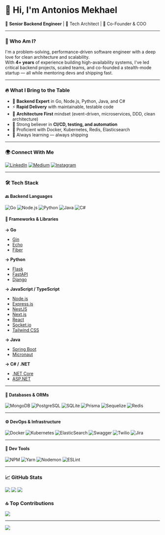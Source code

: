 # 👋 Hi, I'm Antonios Mekhael

💼 **Senior Backend Engineer** | 🧠 Tech Architect | 🚀 Co-Founder & COO

---

### 🧩 Who Am I?

I'm a problem-solving, performance-driven software engineer with a deep love for clean architecture and scalability.  
With **4+ years** of experience building high-availability systems, I've led critical backend projects, scaled teams, and co-founded a stealth-mode startup — all while mentoring devs and shipping fast.

---

### 🔥 What I Bring to the Table

- 🧱 **Backend Expert** in Go, Node.js, Python, Java, and C#
- ⚡ **Rapid Delivery** with maintainable, testable code
- 🧠 **Architecture First** mindset (event-driven, microservices, DDD, clean architecture)
- 🧪 Strong believer in **CI/CD, testing, and automation**
- 🧰 Proficient with Docker, Kubernetes, Redis, Elasticsearch
- 🌱 Always learning — always shipping

---

### 🌍 Connect With Me

[![LinkedIn](https://img.shields.io/badge/LinkedIn-%230077B5.svg?style=flat&logo=linkedin&logoColor=white)](https://linkedin.com/in/antonios-samy-2300aa1a1) 
[![Medium](https://img.shields.io/badge/Medium-%2312100E.svg?style=flat&logo=medium&logoColor=white)](https://medium.com/@tonysamy200) 
[![Instagram](https://img.shields.io/badge/Instagram-%23E4405F.svg?style=flat&logo=instagram&logoColor=white)](https://instagram.com/antoniosamy14)

---

### 🛠️ Tech Stack

#### 🔙 Backend Languages
![Go](https://img.shields.io/badge/Go-00ADD8?style=flat&logo=go&logoColor=white)
![Node.js](https://img.shields.io/badge/node.js-6DA55F?style=flat&logo=node.js&logoColor=white)
![Python](https://img.shields.io/badge/python-3670A0?style=flat&logo=python&logoColor=ffdd54)
![Java](https://img.shields.io/badge/java-%23ED8B00.svg?style=flat&logo=openjdk&logoColor=white)
![C#](https://img.shields.io/badge/c%23-%23239120.svg?style=flat&logo=csharp&logoColor=white)

#### 🔧 Frameworks & Libraries

**→ Go**
- [Gin](https://gin-gonic.com/)
- [Echo](https://echo.labstack.com/)
- [Fiber](https://gofiber.io/)

**→ Python**
- [Flask](https://flask.palletsprojects.com/)
- [FastAPI](https://fastapi.tiangolo.com/)
- [Django](https://www.djangoproject.com/)

**→ JavaScript / TypeScript**
- [Node.js](https://nodejs.org/)
- [Express.js](https://expressjs.com/)
- [NestJS](https://nestjs.com/)
- [Next.js](https://nextjs.org/)
- [React](https://reactjs.org/)
- [Socket.io](https://socket.io/)
- [Tailwind CSS](https://tailwindcss.com/)

**→ Java**
- [Spring Boot](https://spring.io/projects/spring-boot)
- [Micronaut](https://micronaut.io/)

**→ C# / .NET**
- [.NET Core](https://dotnet.microsoft.com/en-us/)
- [ASP.NET](https://learn.microsoft.com/en-us/aspnet/core/)

---

#### 💾 Databases & ORMs
![MongoDB](https://img.shields.io/badge/MongoDB-%234ea94b.svg?style=flat&logo=mongodb&logoColor=white)
![PostgreSQL](https://img.shields.io/badge/postgres-%23316192.svg?style=flat&logo=postgresql&logoColor=white)
![SQLite](https://img.shields.io/badge/sqlite-%2307405e.svg?style=flat&logo=sqlite&logoColor=white)
![Prisma](https://img.shields.io/badge/Prisma-3982CE?style=flat&logo=Prisma&logoColor=white)
![Sequelize](https://img.shields.io/badge/Sequelize-52B0E7?style=flat&logo=Sequelize&logoColor=white)
![Redis](https://img.shields.io/badge/redis-%23DD0031.svg?style=flat&logo=redis&logoColor=white)

---

#### ⚙️ DevOps & Infrastructure
![Docker](https://img.shields.io/badge/docker-%230db7ed.svg?style=flat&logo=docker&logoColor=white)
![Kubernetes](https://img.shields.io/badge/kubernetes-%23326ce5.svg?style=flat&logo=kubernetes&logoColor=white)
![ElasticSearch](https://img.shields.io/badge/-ElasticSearch-005571?style=flat&logo=elasticsearch)
![Swagger](https://img.shields.io/badge/-Swagger-%23Clojure?style=flat&logo=swagger&logoColor=white)
![Twilio](https://img.shields.io/badge/Twilio-F22F46?style=flat&logo=Twilio&logoColor=white)
![Jira](https://img.shields.io/badge/jira-%230A0FFF.svg?style=flat&logo=jira&logoColor=white)

---

#### 🧰 Dev Tools
![NPM](https://img.shields.io/badge/NPM-%23CB3837.svg?style=flat&logo=npm&logoColor=white)
![Yarn](https://img.shields.io/badge/yarn-%232C8EBB.svg?style=flat&logo=yarn&logoColor=white)
![Nodemon](https://img.shields.io/badge/NODEMON-%23323330.svg?style=flat&logo=nodemon&logoColor=%BBDEAD)
![ESLint](https://img.shields.io/badge/ESLint-4B3263?style=flat&logo=eslint&logoColor=white)

---

### 📈 GitHub Stats

![](https://github-readme-stats.vercel.app/api?username=tonyBuffon&theme=dark&hide_border=true&count_private=true)
![](https://github-readme-streak-stats.herokuapp.com/?user=tonyBuffon&theme=dark&hide_border=true)
![](https://github-readme-stats.vercel.app/api/top-langs/?username=tonyBuffon&theme=dark&hide_border=true&layout=compact)

### 🔝 Top Contributions
![](https://github-contributor-stats.vercel.app/api?username=tonyBuffon&limit=5&theme=dark&combine_all_yearly_contributions=true)

---

[![](https://visitcount.itsvg.in/api?id=tonyBuffon&icon=5&color=6)](https://visitcount.itsvg.in)

<!-- Powered by GPRM ( https://gprm.itsvg.in ) -->
